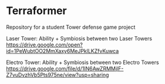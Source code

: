 # Terraformer
Repository for a student Tower defense game project

Laser Tower: Ability + Symbiosis between two Laser Towers
https://drive.google.com/open?id=1PeWubtOO2MmXaxy6MeJPklLKZfvKuwca

Electro Tower: Ability + Symbiosis between two Electro Towers
https://drive.google.com/file/d/1IN6AwZRMMjlF-Z7vuDvzhVb5Pts975ne/view?usp=sharing

